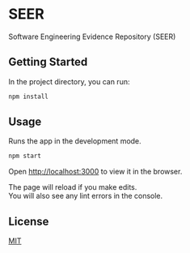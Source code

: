 # SEER

Software Engineering Evidence Repository (SEER)

## Getting Started

In the project directory, you can run:

```bash
npm install
```

## Usage

Runs the app in the development mode.<br />

```bash
npm start
```

Open [http://localhost:3000](http://localhost:3000) to view it in the browser.

The page will reload if you make edits.<br />
You will also see any lint errors in the console.

## License
[MIT](https://choosealicense.com/licenses/mit/)
